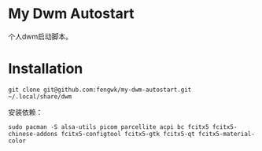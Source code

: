 # My Dwm Autostart

个人dwm启动脚本。

# Installation

```shell
git clone git@github.com:fengwk/my-dwm-autostart.git ~/.local/share/dwm
```

安装依赖：

```shell
sudo pacman -S alsa-utils picom parcellite acpi bc fcitx5 fcitx5-chinese-addons fcitx5-configtool fcitx5-gtk fcitx5-qt fcitx5-material-color
```